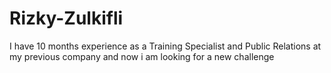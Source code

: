 # Rizky-Zulkifli
I have 10 months experience as a Training Specialist and Public Relations at my previous company and now i am looking for a new challenge
